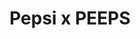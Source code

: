 ---
layout: work
title: Pepsi x PEEPS
year: 2021
client: Pepsi
studio: 
thumb: /assets/projects/pepsi_peeps/thumb.png
---